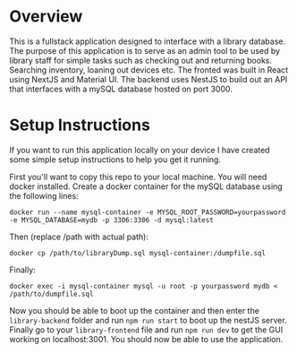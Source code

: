 # Overview
This is a fullstack application designed to interface with a library database. The purpose of this application is to serve as an admin tool to be used by library staff for simple tasks such as checking out and returning books. Searching inventory, loaning out devices etc. The fronted was built in React using NextJS and Material UI. The backend uses NestJS to build out an API that interfaces with a mySQL database hosted on port 3000.

# Setup Instructions
If you want to run this application locally on your device I have created some simple setup instructions to help you get it running. 

First you'll want to copy this repo to your local machine. You will need docker installed. 
Create a docker container for the mySQL database using the following lines:


`docker run --name mysql-container -e MYSQL_ROOT_PASSWORD=yourpassword -e MYSQL_DATABASE=mydb -p 3306:3306 -d mysql:latest`

Then (replace /path with actual path):

`docker cp /path/to/libraryDump.sql mysql-container:/dumpfile.sql`

Finally:

`docker exec -i mysql-container mysql -u root -p yourpassword mydb < /path/to/dumpfile.sql`

Now you should be able to boot up the container and then enter the `library-backend` folder and run `npm run start` to boot up the nestJS server. Finally go to your `library-frontend` file and run `npm run dev` to get the GUI working on localhost:3001. You should now be able to use the application.